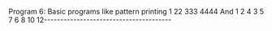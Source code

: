  Program 6:
 Basic programs like pattern printing
 1
 22
 333
 4444
 And
 1
 2 4
 3 5 7
 6 8 10 12---------------------------------------
